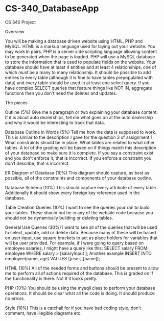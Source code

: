 # CS-340_DatabaseApp
CS 340 Project

Overview

You will be making a database driven website using HTML, PHP and MySQL. HTML is a markup
language used for laying out your website. You may work in pairs. PHP is a server side scripting language
allowing content to be generated when the page is loaded. PHP will use a MySQL database to store the
information that is used to populate fields on the website. Your database should have at least 4 entities
and at least 4 relationships, one of which must be a many to many relationship. It should be possible to
add entries to every table (although it is fine to have tables prepopulated with data) and every table
should be used in at least one select query. If you have complex SELECT queries that feature things
like NOT IN, aggregate functions then you don't need the deletes and updates.

The pieces

Outline (5%)
Give me a paragraph or two explaining your database content. If it is about auto dealerships, tell me
what goes on at the auto dealership and why it would be interesting to track that data.

Database Outline in Words (5%)
Tell me how the data is supposed to work. This is similar to the description I gave for the question 3 of
assignment 1. What constraints should be in place. What tables are related to what other tables. A lot of
the grading will be based on if things match this description of your database so make sure it is
complete. If you say a constraint exist and you don’t enforce it, that is incorrect. If you enforce a
constraint you don’t describe, that is incorrect.

ER Diagram of Database (10%)
This diagram should capture, as best as possible, all of the constraints and components of your database
outline.

Database Schema (10%)
This should capture every attribute of every table. Additionally it should show every foreign key
reference used in the database.

Table Creation Queries (10%)
I want to see the queries your ran to build your tables. These should not be in any of the website code
because you should not be dynamically building or deleting tables.

General Use Queries (30%)
I want to see all of the queries that will be used to select, update, add or delete data. Because many of
these will be based on user input, use square brackets to act as place holders for variables that will be
user provided. For example, if I were going to query based on employee salaries, I might have a query
like this:
SELECT salary FROM employee WHERE salary > [salaryInput ];
Another example
INSERT INTO employee(name, age) VALUES ([user],[name]);

HTML (10%)
All of the needed forms and buttons should be present to allow me to perform all of actions required of
the database. This is graded on if the functionality is there. Not if it looks pretty.

PHP (10%)
You should be using the mysqli class to perform your database operations. It should be clear what all the
code is doing. It should produce no errors.

Style (10%)
This is a catchall for if you have bad coding style, don’t comment, have illegible diagrams etc.
